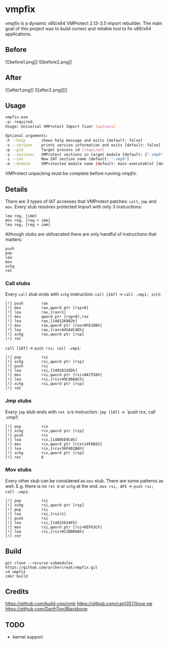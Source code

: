 # vmpfix
*vmpfix* is a dynamic x86/x64 VMProtect 2.13-3.5 import rebuilder.
The main goal of this project was to build correct and reliable tool to fix x86/x64 applications.
## Before
![[before1.png]] ![[before2.png]]

## After
![[after1.png]] ![[after2.png]]]] 
## Usage
```bash
vmpfix.exe
-p: required.
Usage: Universal VMProtect Import fixer [options]

Optional arguments:
-h --help       shows help message and exits [default: false]
-v --version    prints version information and exits [default: false]
-p --pid        Target process id [required]
-s --sections   VMProtect sections in target module [default: {".vmp0" ".vmp1" ".be1" ".be0"}]
-i --iat        New IAT section name [default: ".vmp0"]
-m --module     VMProtected module name (default: main executable) [default: ""]
```

VMProtect unpacking must be complete before running *vmpfix*.

## Details
There are 3 types of IAT accesses that VMProtect patches: `call`, `jmp` and `mov`.
Every stub resolves protected import with only 3 instructions:
```
lea reg, [imm]
mov reg, [reg + imm]
lea reg, [reg + imm]
```
Although stubs are obfuscated there are only handful of instructions that matters:
```
push
pop
lea
mov
xchg
ret
```
### Call stubs
Every `call` stub ends with `xchg` instruction:
`call [IAT]` -> `call .vmp1; int3`:
```
[!] push        rax
[!] mov         rax,qword ptr [rsp+8]
[!] lea         rax,[rax+1]
[!] mov         qword ptr [rsp+8],rax
[!] lea         rax,[1401269B2h]
[!] mov         rax,qword ptr [rax+0FE1D0h]
[!] lea         rax,[rax+445A4C4Eh]
[!] xchg        rax,qword ptr [rsp]
[!] ret
```
`call [IAT]` -> `push rcx; call .vmp1`:
```
[!] pop         rsi
[!] xchg        rsi,qword ptr [rsp]
[!] push        rsi
[!] lea         rsi,[1401832EDh]
[!] mov         rsi,qword ptr [rsi+0A7558h]
[!] lea         rsi,[rsi+49C80AACh]
[!] xchg        rsi,qword ptr [rsp]
[!] ret
```
### Jmp stubs
Every `jmp` stub ends with `ret 4/8` instruction:
`jmp [IAT]` -> `push rcx; call .vmp1:
```
[!] pop         rcx
[!] xchg        rcx,qword ptr [rsp]
[!] push        rcx
[!] lea         rcx,[1400EE9C4h]
[!] mov         rcx,qword ptr [rcx+14F6B2h]
[!] lea         rcx,[rcx+36F801BAh]
[!] xchg        rcx,qword ptr [rsp]
[!] ret         8
```
### Mov stubs
Every other stub can be considered as `mov` stub. There are some patterns as well. E.g. there is no `ret 8` or `xchg` at the end.
`mov rsi, API` -> `push rsi; call .vmp1`:
```
[!] pop         rsi
[!] xchg        rsi,qword ptr [rsp]
[!] pop         rsi
[!] lea         rsi,[rsi+1]
[!] push        rsi
[!] lea         rsi,[14015634Fh]
[!] mov         rsi,qword ptr [rsi+0EF63Ch]
[!] lea         rsi,[rsi+0C2B009Ah]
[!] ret
```

## Build
```
git clone --recurse-submodules https://github.com/archercreat/vmpfix.git
cd vmpfix
cmkr build
```
## Credits
https://github.com/build-cpp/cmk
https://github.com/can1357/linux-pe
https://github.com/DarthTon/Blackbone
## TODO
- kernel support